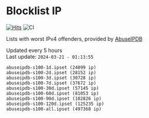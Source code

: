 # Blocklist IP

[![Hits](https://hits.seeyoufarm.com/api/count/incr/badge.svg?url=https%3A%2F%2Fgithub.com%2Fborestad%2Fblocklist-ip%2F&count_bg=%2379C83D&title_bg=%23555555&icon=&icon_color=%23E7E7E7&title=hits&edge_flat=false)](https://hits.seeyoufarm.com)  ![CI](https://img.shields.io/github/workflow/status/borestad/blocklist-ip/CI?style=flat-square)

Lists with worst IPv4 offenders, provided by [AbuseIPDB](https://www.abuseipdb.com/)

<!-- FOOTER-PLACEHOLDER -->
Updated every 5 hours<br>
Last update: `2024-03-21 - 01:13:55`
```
abuseipdb-s100-1d.ipset (24099 ip)
abuseipdb-s100-2d.ipset (28152 ip)
abuseipdb-s100-3d.ipset (30728 ip)
abuseipdb-s100-7d.ipset (37672 ip)
abuseipdb-s100-30d.ipset (57145 ip)
abuseipdb-s100-60d.ipset (81053 ip)
abuseipdb-s100-90d.ipset (102826 ip)
abuseipdb-s100-120d.ipset (125235 ip)
abuseipdb-s100-all.ipset (497368 ip)
```
